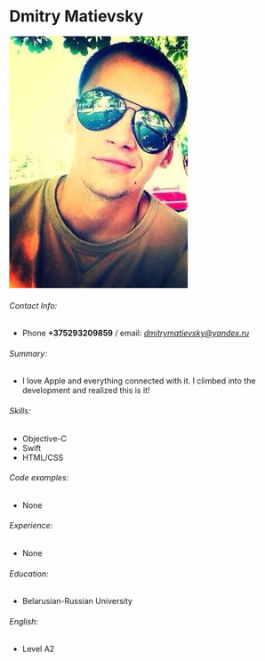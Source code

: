 # Dmitry Matievsky
![My Photo](https://github.com/DDmitryM/rsschool-cv/blob/gh-pages/Jym8nstSAcc.jpg)
###### Contact Info:
* Phone **+375293209859** / email: *dmitrymatievsky@yandex.ru*
###### Summary: 
* I love Apple and everything connected with it. I climbed into the development and realized this is it!
###### Skills:
* Objective-C
* Swift
* HTML/CSS
###### Code examples: 
* None 
###### Experience:
* None
###### Education:
* Belarusian-Russian University
###### English:
* Level A2 
